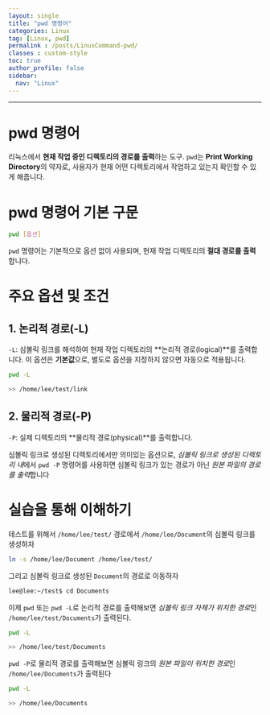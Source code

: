 ```yaml
---
layout: single
title: "pwd 명령어"
categories: Linux
tag: [Linux, pwd]
permalink : /posts/LinuxCommand-pwd/
classes : custom-style
toc: true
author_profile: false
sidebar:
  nav: "Linux"
---
```


<hr>

# pwd 명령어

리눅스에서 **현재 작업 중인 디렉토리의 경로를 출력**하는 도구. `pwd`는 **Print Working Directory**의 약자로, 사용자가 현재 어떤 디렉토리에서 작업하고 있는지 확인할 수 있게 해줍니다.

# pwd 명령어 기본 구문

```bash
pwd [옵션]
```

`pwd` 명령어는 기본적으로 옵션 없이 사용되며, 현재 작업 디렉토리의 **절대 경로를 출력**합니다.

# 주요 옵션 및 조건

## 1. 논리적 경로(-L)

`-L`: 심볼릭 링크를 해석하여 현재 작업 디렉토리의 **논리적 경로(logical)**를 출력합니다. 이 옵션은 **기본값**으로, 별도로 옵션을 지정하지 않으면 자동으로 적용됩니다.

```bash
pwd -L

>> /home/lee/test/link
```

## 2. 물리적 경로(-P)

`-P`: 실제 디렉토리의 **물리적 경로(physical)**를 출력합니다.

심볼릭 링크로 생성된 디렉토리에서만 의미있는 옵션으로, *심볼릭 링크로 생성된 디렉토리 내*에서 `pwd -P` 명령어를 사용하면 심볼릭 링크가 있는 경로가 아닌 *원본 파일의 경로를 출력*합니다

# 실습을 통해 이해하기

테스트를 위해서 `/home/lee/test/` 경로에서 `/home/lee/Document`의 심볼릭 링크를 생성하자

```bash
ln -s /home/lee/Document /home/lee/test/
```

그리고 심볼릭 링크로 생성된 `Document`의 경로로 이동하자

```bash
lee@lee:~/test$ cd Documents
```

이제 `pwd` 또는 `pwd -L`로 논리적 경로를 출력해보면 *심볼릭 링크 자체가 위치한 경로*인 `/home/lee/test/Documents`가 출력된다.

```bash
pwd -L

>> /home/lee/test/Documents
```

`pwd -P`로 물리적 경로를 출력해보면 심볼릭 링크의 *원본 파일이 위치한 경로*인 `/home/lee/Documents`가 출력된다

```bash
pwd -L

>> /home/lee/Documents
```
